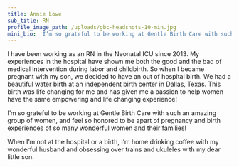 ```yaml
---
title: Annie Lowe
sub_title: RN
profile_image_path: /uploads/gbc-headshots-10-min.jpg
mini_bio: 'I’m so grateful to be working at Gentle Birth Care with such an amazing group of women, and feel so honored to be apart of pregnancy and birth experiences of so many wonderful women and their families!'
---
```



I have been working as an RN in the Neonatal ICU since 2013. My experiences in the hospital have shown me both the good and the bad of medical intervention during labor and childbirth. So when I became pregnant with my son, we decided to have an out of hospital birth. We had a beautiful water birth at an independent birth center in Dallas, Texas. This birth was life changing for me and has given me a passion to help women have the same empowering and life changing experience!

I’m so grateful to be working at Gentle Birth Care with such an amazing group of women, and feel so honored to be apart of pregnancy and birth experiences of so many wonderful women and their families!

When I’m not at the hospital or a birth, I’m home drinking coffee with my wonderful husband and obsessing over trains and ukuleles with my dear little son.